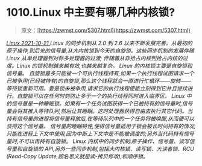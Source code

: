 <!--yml
category: 未分类
date: 0001-01-01 00:00:00
--->

# 1010.Linux 中主要有哪几种内核锁?

> 原文：[https://zwmst.com/5307.html](https://zwmst.com/5307.html)

   [ *Linux* ](https://zwmst.com/linux)*[ <time datetime="2021-10-21T23:20:30+08:00"> 2021-10-21 </time> ](https://zwmst.com/5307.html)  Linux 的同步机制从 2.0 到 2.6 以来不断发展完善。从最初的原子操作,到后来的信号量,从大内核锁到今天的自旋锁。这些同步机制的发展伴随 Linux 从单处理器到对称多处理器的过渡;
伴随着从非抢占内核到抢占内核的过度。Linux 的锁机制越来越有效,也越来越复杂。
Linux 的内核锁主要是自旋锁和信号量。
自旋锁最多只能被一个可执行线程持有,如果一个执行线程试图请求一个已被争用(已经被持有)的自旋锁,那么这个线程就会一直进行忙循环——旋转——等待锁重新可用。要是锁未被争用,请求它的执行线程便能立刻得到它并且继续进行。自旋锁可以在任何时刻防止多于一个的执行线程同时进入临界区。
Linux 中的信号量是一种睡眠锁。如果有一个任务试图获得一个已被持有的信号量时,信号量会将其推入等待队列,然后让其睡眠。这时处理器获得自由去执行其它代码。当持有信号量的进程将信号量释放后,在等待队列中的一个任务将被唤醒,从而便可以获得这个信号量。
信号量的睡眠特性,使得信号量适用于锁会被长时间持有的情况;只能在进程上下文中使用,因为中断上下文中是不能被调度的;另外当代码持有信号量时,不可以再持有自旋锁。
Linux 内核中的同步机制:原子操作、信号量、读写信号量和自旋锁的 API,另外一些同步机制,包括大内核锁、读写锁、大读者锁、RCU (Read-Copy Update,顾名思义就是读-拷贝修改),和顺序锁。*
